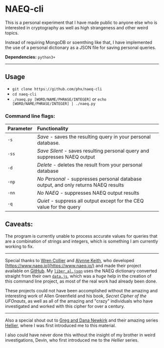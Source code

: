 # NAEQ-cli

This is a personal experiment that I have made public to anyone else who is interested in cryptography as well as high strangeness and other weird topics.

Instead of requiring MongoDB or soemthing like that, I have implemented the use of a personal dictionary as a JSON file for saving personal queries.

**Dependencies:** `python3+`

---

## Usage
- `git clone https://github.com/phx/naeq-cli`
- `cd naeq-cli`
- `./naeq.py [WORD/NAME/PHRASE/INTEGER]` or `echo [WORD/NAME/PHRASE/INTEGER] | ./naeq.py`

### Command line flags:

| Parameter | Functionality |
| :---  | :--- |
| `-s`  | *Save* - saves the resulting query in your personal database. |
| `-ss` | *Save Silent* - saves resulting personal query and suppresses NAEQ output |
| `-d`  | *Delete* - deletes the result from your personal database |
| `-np` | *No Personal* - suppresses personal database output, and only returns NAEQ results |
| `-nn` | *No NAEQ* - suppresses NAEQ output results | 
| `-q`  | *Quiet* - suppress all output except for the CEQ value for the query |

## Caveats:

The program is currently unable to process accurate values for queries that are a combination of strings and integers, which is something I am currently working to fix.

---

Special thanks to [Wren Collier](https://liminalroom.com/) and [Alynne Keith](https://offalynne.neocities.org/), who developed [https://www.naeq.io](https://www.naeq.io/)
and made their project available on [GitHub](https://github.com/misterapol/naeq).  My [`liber_al.json`](liber_al.json) uses the NAEQ dictionary converted straight from their own
[`data.js`](https://raw.githubusercontent.com/misterapol/naeq/master/data.js), which was a *huge* help in the creation of this command line project, as most of the real
work had already been done.

These projects could not have been accomplished without the amazing and interesting work of Allen Greenfield and his book, *Secret Cipher of the UFOnauts*, as well as all
of the amazing and "crazy" individuals who have investigated and worked with this cipher for over a century.

---

Also a special shout out to [Greg and Dana Newkirk](https://weirdhq.com/) and their amazing series [Hellier](https://www.hellier.tv/), where I was first introduced me to this material.

I also could have never done this without the insight of my brother in weird investigations, Devin, who first introduced me to the *Hellier* series.
